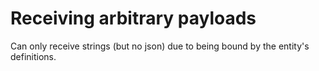 # Receiving arbitrary payloads

Can only receive strings (but no json) due to being bound by the entity's definitions.